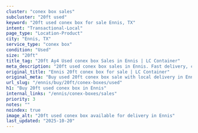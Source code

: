 ```yaml
---
cluster: "conex box sales"
subcluster: "20ft used"
keyword: "20ft used conex box for sale Ennis, TX"
intent: "Transactional-Local"
page_type: "Location-Product"
city: "Ennis, TX"
service_type: "conex box"
condition: "Used"
size: "20ft"
title_tag: "20ft Ay4 Used conex box Sales in Ennis | LC Container"
meta_description: "20ft used conex box sales in Ennis. Fast delivery, competitive pricing. Serving conex boxes area. Quote ID: D2W. Call (214) 524-4168 for your free quote today."
original_title: "Ennis 20ft conex box for sale | LC Container"
original_meta: "Buy used 20ft conex box sale with local delivery in Ennis, TX. LC Container — local Since 2003. Request a fast quote today."
url_slug: "/ennis/buy/20ft/conex-boxes/used"
h1: "Buy 20ft used conex box in Ennis"
internal_links: "/ennis/conex-boxes/sales"
priority: 3
notes: ""
noindex: true
image_alt: "20ft used conex box available for delivery in Ennis"
last_updated: "2025-10-20"
---
```


<!-- TODO: Add unique city/inventory copy, images, and internal links here. -->
